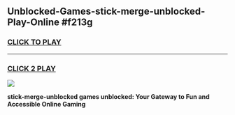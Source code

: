 
## Unblocked-Games-stick-merge-unblocked-Play-Online #f213g
<h3>
<a href="https://news.freeplayer.one?title=stick-merge-unblocked&ref=3">CLICK TO PLAY</a></h3>
<hr>

<h3>
<a href="https://news.freeplayer.one?title=stick-merge-unblocked&ref=3">CLICK 2 PLAY</a>
  
</h3>

<a href="https://news.freeplayer.one?title=stick-merge-unblocked&ref=3"><img src="https://clearcache.store/games.png"></a>


**stick-merge-unblocked games unblocked: Your Gateway to Fun and Accessible Online Gaming**
